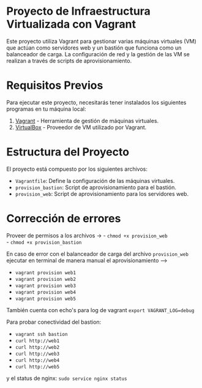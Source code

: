 # Proyecto de Infraestructura Virtualizada con Vagrant

Este proyecto utiliza Vagrant para gestionar varias máquinas virtuales (VM) que actúan como servidores web y un bastión que funciona como un balanceador de carga. 
La configuración de red y la gestión de las VM se realizan a través de scripts de aprovisionamiento.

# Requisitos Previos

Para ejecutar este proyecto, necesitarás tener instalados los siguientes programas en tu máquina local:

1. [Vagrant](https://www.vagrantup.com/downloads) - Herramienta de gestión de máquinas virtuales.
2. [VirtualBox](https://www.virtualbox.org/wiki/Downloads) - Proveedor de VM utilizado por Vagrant.

# Estructura del Proyecto

El proyecto está compuesto por los siguientes archivos:

- `Vagrantfile`: Define la configuración de las máquinas virtuales.
- `provision_bastion`: Script de aprovisionamiento para el bastión.
- `provision_web`: Script de aprovisionamiento para los servidores web.


# Corrección de errores

Proveer de permisos a los archivos -> 
      - `chmod +x provision_web`  
      - `chmod +x provision_bastion`


En caso de error con el balanceador de carga del archivo `provision_web` ejecutar en terminal de manera manual el aprovisionamiento --> 
- `vagrant provision web1`
- `vagrant provision web2`
- `vagrant provision web3`
- `vagrant provision web4`
- `vagrant provision web5`

También cuenta con echo's para log de vagrant `export VAGRANT_LOG=debug`

Para probar conectividad del bastion:
- `vagrant ssh bastion`
- `curl http://web1`
- `curl http://web2`
- `curl http://web3`
- `curl http://web4`
- `curl http://web5`

 y el status de nginx: `sudo service nginx status`
